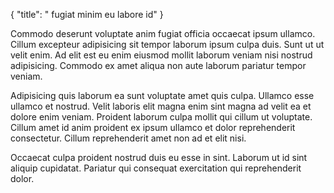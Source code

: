 {
  "title": " fugiat minim eu labore id"
}

Commodo deserunt voluptate anim fugiat officia occaecat ipsum ullamco. Cillum excepteur adipisicing sit tempor laborum ipsum culpa duis. Sunt ut ut velit enim. Ad elit est eu enim eiusmod mollit laborum veniam nisi nostrud adipisicing. Commodo ex amet aliqua non aute laborum pariatur tempor veniam.

Adipisicing quis laborum ea sunt voluptate amet quis culpa. Ullamco esse ullamco et nostrud. Velit laboris elit magna enim sint magna ad velit ea et dolore enim veniam. Proident laborum culpa mollit qui cillum ut voluptate. Cillum amet id anim proident ex ipsum ullamco et dolor reprehenderit consectetur. Cillum reprehenderit amet non ad et elit nisi.

Occaecat culpa proident nostrud duis eu esse in sint. Laborum ut id sint aliquip cupidatat. Pariatur qui consequat exercitation qui reprehenderit dolor.